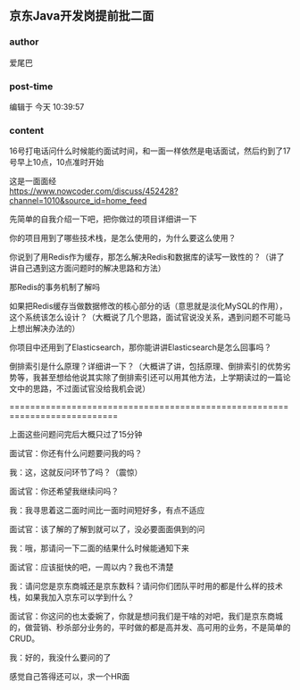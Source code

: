 ## 京东Java开发岗提前批二面
### author 
爱尾巴
### post-time 

编辑于  今天 10:39:57
### content 
<div class="post-topic-des nc-post-content">
 <p>
  16号打电话问什么时候能约面试时间，和一面一样依然是电话面试，然后约到了17号早上10点，10点准时开始
 </p>
 <p>
  这是一面面经
  <br/>
  <a href="https://www.nowcoder.com/discuss/452428?channel=1010&amp;source_id=home_feed" target="_blank">
   https://www.nowcoder.com/discuss/452428?channel=1010&amp;source_id=home_feed
  </a>
 </p>
 <p>
  先简单的自我介绍一下吧，把你做过的项目详细讲一下
 </p>
 <p>
  你的项目用到了哪些技术栈，是怎么使用的，为什么要这么使用？
 </p>
 <p>
  你说到了用Redis作为缓存，那怎么解决Redis和数据库的读写一致性的？（讲了讲自己遇到这方面问题时的解决思路和方法）
 </p>
 <p>
  那Redis的事务机制了解吗
 </p>
 <p>
  如果把Redis缓存当做数据修改的核心部分的话（意思就是淡化MySQL的作用），这个系统该怎么设计？（大概说了几个思路，面试官说没关系，遇到问题不可能马上想出解决办法的）
 </p>
 <p>
  你项目中还用到了Elasticsearch，那你能讲讲Elasticsearch是怎么回事吗？
 </p>
 <p>
  倒排索引是什么原理？详细讲一下？（大概讲了讲，包括原理、倒排索引的优势劣势等，我甚至想给他说其实除了倒排索引还可以用其他方法，上学期读过的一篇论文中的思路，不过面试官没给我机会说）
 </p>
 <p>
  ===========================================================================
 </p>
 <p>
  上面这些问题问完后大概只过了15分钟
 </p>
 <p>
  面试官：你还有什么问题要问我的吗？
 </p>
 <p>
  我：这，这就反问环节了吗？（震惊）
 </p>
 <p>
  面试官：你还希望我继续问吗？
 </p>
 <p>
  我：我寻思着这二面时间比一面时间短好多，有点不适应
 </p>
 <p>
  面试官：该了解的了解到就可以了，没必要面面俱到的问
 </p>
 <p>
  我：哦，那请问一下二面的结果什么时候能通知下来
 </p>
 <p>
  面试官：应该挺快的吧，一周以内？我也不清楚
 </p>
 <p>
  我：请问您是京东商城还是京东数科？请问你们团队平时用的都是什么样的技术栈，如果我加入京东可以学到什么？
 </p>
 <p>
  面试官：你这问的也太委婉了，你就是想问我们是干啥的对吧，我们是京东商城的，做营销、秒杀部分业务的，平时做的都是高并发、高可用的业务，不是简单的CRUD。
 </p>
 <p>
  我：好的，我没什么要问的了
 </p>
 <p>
  感觉自己答得还可以，求一个HR面
 </p>
</div>
